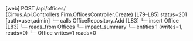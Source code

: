 [web] POST /api/offices/  (Cirrus.Api.Controllers.Firm.OfficesController.Create)  [L79–L85] status=201 [auth=user,admin]
  └─ calls OfficeRepository.Add [L83]
  └─ insert Office [L83]
    └─ reads_from Offices
  └─ impact_summary
    └─ entities 1 (writes=1, reads=0)
      └─ Office writes=1 reads=0


